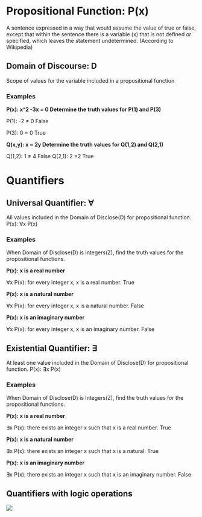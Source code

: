 # Propositional Function: P(x)
A sentence expressed in a way that would assume the value of true or false, except that within the sentence there is a variable (x) that is not defined or specified, which leaves the statement undetermined. (According to Wikipedia)

## Domain of Discourse: D
Scope of values for the variable included in a propositional function

### Examples
**P(x): x^2 -3x = 0 Determine the truth values for P(1) and P(3)**

P(1): -2 ≠ 0 False

P(3): 0 = 0 True

**Q(x,y): x = 2y Determine the truth values for Q(1,2) and Q(2,1)**

Q(1,2): 1 ≠ 4 False
Q(2,1): 2 =2 True

# Quantifiers
## Universal Quantifier: ∀
All values included in the Domain of Disclose(D) for propositional function. P(x): ∀x P(x)

### Examples
When Domain of Disclose(D) is Integers(Z), find the truth values for the propositional functions.

**P(x): x is a real number**

∀x P(x): for every integer x, x is a real number. True

**P(x): x is a natural number**

∀x P(x): for every integer x, x is a natural number. False

**P(x): x is an imaginary number**

∀x P(x): for every integer x, x is an imaginary number. False

## Existential Quantifier: ∃
At least one value included in the Domain of Disclose(D) for propositional function. P(x): ∃x P(x)

### Examples
When Domain of Disclose(D) is Integers(Z), find the truth values for the propositional functions.

**P(x): x is a real number**

∃x P(x): there exists an integer x such that x is a real number. True

**P(x): x is a natural number**

∃x P(x): there exists an integer x such that x is a natural. True

**P(x): x is an imaginary number**

∃x P(x): there exists an integer x such that x is an imaginary number. False

## Quantifiers with logic operations
![](https://github.com/jongwoojeff/DiscreteMathematics/blob/master/images/quantifiers-with-op.png)
